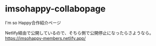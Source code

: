 # imsohappy-collabopage
I'm so Happy合作紹介ページ

Netlify経由で公開しているので、そちら側で公開停止になったらさようなら。
https://imsohappy-members.netlify.app/
